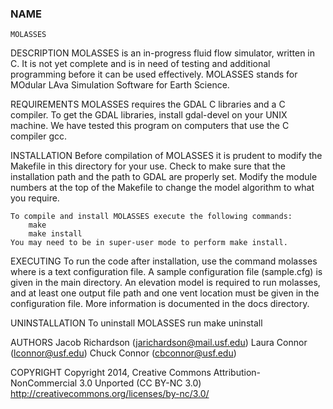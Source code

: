 ### NAME
	MOLASSES
 
DESCRIPTION
  MOLASSES is an in-progress fluid flow simulator, written in C. It is not yet complete and is in need of testing and additional programming before it can be used effectively.
  MOLASSES stands for MOdular LAva Simulation Software for Earth Science.
  
REQUIREMENTS
	MOLASSES requires the GDAL C libraries and a C compiler. To get the GDAL libraries, install gdal-devel on your UNIX machine. We have tested this program on computers that use the C compiler gcc.

INSTALLATION
	Before compilation of MOLASSES it is prudent to modify the Makefile in this directory for your use. Check to make sure that the installation path and the path to GDAL are properly set. Modify the module numbers at the top of the Makefile to change the model algorithm to what you require.

	To compile and install MOLASSES execute the following commands:
		make
		make install
	You may need to be in super-user mode to perform make install.

EXECUTING
	To run the code after installation, use the command
		molasses <config-file>
	where <config-file> is a text configuration file. A sample configuration file (sample.cfg) is given in the main directory. An elevation model is required to run molasses, and at least one output file path and one vent location must be given in the configuration file. More information is documented in the docs directory.

UNINSTALLATION
	To uninstall MOLASSES run
		make uninstall

AUTHORS
  Jacob Richardson (jarichardson@mail.usf.edu)
  Laura Connor     (lconnor@usf.edu)
  Chuck Connor     (cbconnor@usf.edu)
  
COPYRIGHT
  Copyright 2014, Creative Commons Attribution-NonCommercial 3.0 Unported (CC BY-NC 3.0)
  http://creativecommons.org/licenses/by-nc/3.0/
